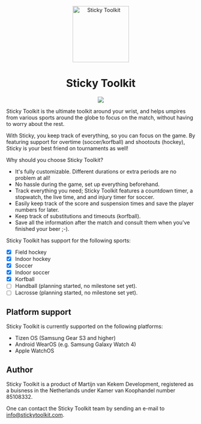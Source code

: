 <p align="center">
  <a href="https://www.stickytoolkit.com/">
    <img alt="Sticky Toolkit" src="https://www.stickytoolkit.com/assets/icon/android-icon-192x192.png?v=1.1.0" width="150"/>
  </a>
</p>
<h1 align="center">Sticky Toolkit</h1>

<p align="center">
  <a href="https://www.stickytoolkit.com/discord" title="Discord">
    <img src="https://img.shields.io/discord/930723136071159839">
  </a>
</p>

Sticky Toolkit is the ultimate toolkit around your wrist, and helps umpires from various sports around the globe to focus on the match, without having to worry about the rest.

With Sticky, you keep track of everything, so you can focus on the game. By featuring support for overtime (soccer/korfball) and shootouts (hockey), Sticky is your best friend on tournaments as well!

Why should you choose Sticky Toolkit?
* It's fully customizable. Different durations or extra periods are no problem at all!
* No hassle during the game, set up everything beforehand.
* Track everything you need; Sticky Toolkit features a countdown timer, a stopwatch, the live time, and and injury timer for soccer.
* Easily keep track of the score and suspension times and save the player numbers for later.
* Keep track of substitutions and timeouts (korfball).
* Save all the information after the match and consult them when you've finished your beer ;-).

Sticky Toolkit has support for the following sports:
  - [x] Field hockey
  - [x] Indoor hockey
  - [x] Soccer
  - [x] Indoor soccer
  - [x] Korfball
  - [ ] Handball (planning started, no milestone set yet).
  - [ ] Lacrosse (planning started, no milestone set yet).

## Platform support
Sticky Toolkit is currently supported on the following platforms:
* Tizen OS (Samsung Gear S3 and higher)
* Android WearOS (e.g. Samsung Galaxy Watch 4)
* Apple WatchOS

## Author
Sticky Toolkit is a product of Martijn van Kekem Development, registered as a buisness in the Netherlands under Kamer van Koophandel number 85108332.

One can contact the Sticky Toolkit team by sending an e-mail to info@stickytoolkit.com.

